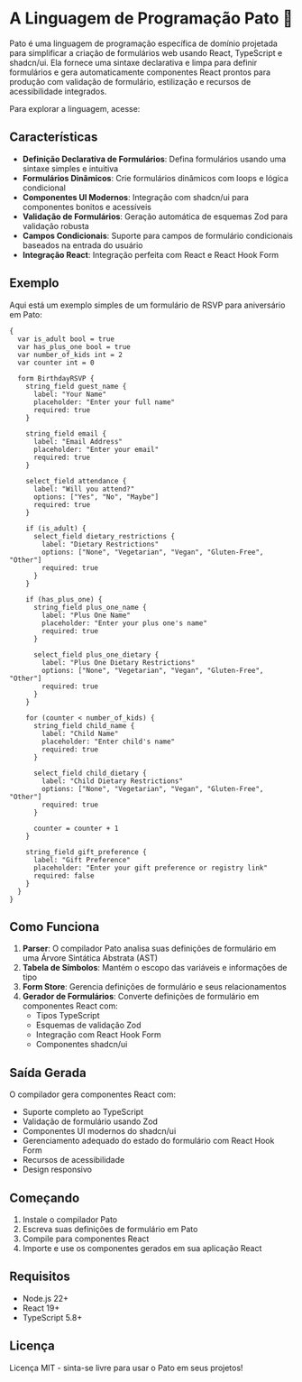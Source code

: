 # A Linguagem de Programação Pato 🦆

Pato é uma linguagem de programação específica de domínio projetada para simplificar a criação de formulários web usando React, TypeScript e shadcn/ui. Ela fornece uma sintaxe declarativa e limpa para definir formulários e gera automaticamente componentes React prontos para produção com validação de formulário, estilização e recursos de acessibilidade integrados.

Para explorar a linguagem, acesse:

## Características

- **Definição Declarativa de Formulários**: Defina formulários usando uma sintaxe simples e intuitiva
- **Formulários Dinâmicos**: Crie formulários dinâmicos com loops e lógica condicional
- **Componentes UI Modernos**: Integração com shadcn/ui para componentes bonitos e acessíveis
- **Validação de Formulários**: Geração automática de esquemas Zod para validação robusta
- **Campos Condicionais**: Suporte para campos de formulário condicionais baseados na entrada do usuário
- **Integração React**: Integração perfeita com React e React Hook Form

## Exemplo

Aqui está um exemplo simples de um formulário de RSVP para aniversário em Pato:

```pato
{
  var is_adult bool = true
  var has_plus_one bool = true
  var number_of_kids int = 2
  var counter int = 0

  form BirthdayRSVP {
    string_field guest_name {
      label: "Your Name"
      placeholder: "Enter your full name"
      required: true
    }

    string_field email {
      label: "Email Address"
      placeholder: "Enter your email"
      required: true
    }

    select_field attendance {
      label: "Will you attend?"
      options: ["Yes", "No", "Maybe"]
      required: true
    }

    if (is_adult) {
      select_field dietary_restrictions {
        label: "Dietary Restrictions"
        options: ["None", "Vegetarian", "Vegan", "Gluten-Free", "Other"]
        required: true
      }
    }

    if (has_plus_one) {
      string_field plus_one_name {
        label: "Plus One Name"
        placeholder: "Enter your plus one's name"
        required: true
      }

      select_field plus_one_dietary {
        label: "Plus One Dietary Restrictions"
        options: ["None", "Vegetarian", "Vegan", "Gluten-Free", "Other"]
        required: true
      }
    }

    for (counter < number_of_kids) {
      string_field child_name {
        label: "Child Name"
        placeholder: "Enter child's name"
        required: true
      }

      select_field child_dietary {
        label: "Child Dietary Restrictions"
        options: ["None", "Vegetarian", "Vegan", "Gluten-Free", "Other"]
        required: true
      }

      counter = counter + 1
    }

    string_field gift_preference {
      label: "Gift Preference"
      placeholder: "Enter your gift preference or registry link"
      required: false
    }
  }
}
```

## Como Funciona

1. **Parser**: O compilador Pato analisa suas definições de formulário em uma Árvore Sintática Abstrata (AST)
2. **Tabela de Símbolos**: Mantém o escopo das variáveis e informações de tipo
3. **Form Store**: Gerencia definições de formulário e seus relacionamentos
4. **Gerador de Formulários**: Converte definições de formulário em componentes React com:
   - Tipos TypeScript
   - Esquemas de validação Zod
   - Integração com React Hook Form
   - Componentes shadcn/ui

## Saída Gerada

O compilador gera componentes React com:
- Suporte completo ao TypeScript
- Validação de formulário usando Zod
- Componentes UI modernos do shadcn/ui
- Gerenciamento adequado do estado do formulário com React Hook Form
- Recursos de acessibilidade
- Design responsivo

## Começando

1. Instale o compilador Pato
2. Escreva suas definições de formulário em Pato
3. Compile para componentes React
4. Importe e use os componentes gerados em sua aplicação React

## Requisitos

- Node.js 22+
- React 19+
- TypeScript 5.8+

## Licença

Licença MIT - sinta-se livre para usar o Pato em seus projetos!
